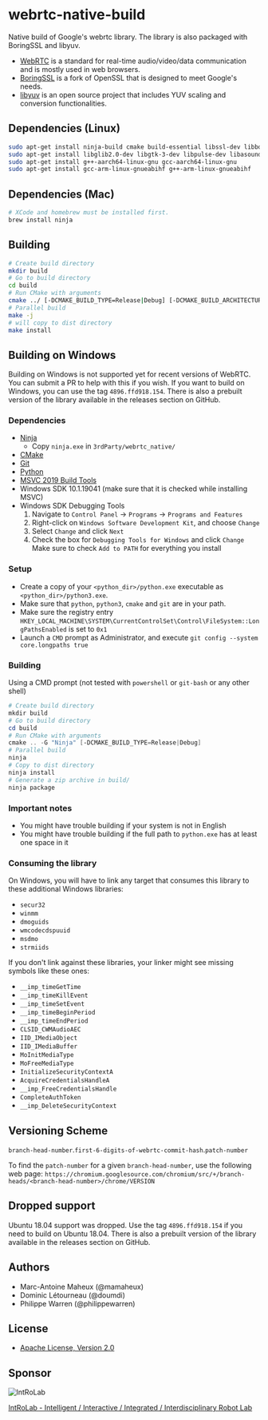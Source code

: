 # webrtc-native-build

Native build of Google's webrtc library. The library is also packaged with BoringSSL and libyuv.

* [WebRTC](https://webrtc.org/) is a standard for real-time audio/video/data communication and is mostly used in web browsers.
* [BoringSSL](https://github.com/google/boringssl) is a fork of OpenSSL that is designed to meet Google's needs.
* [libyuv](https://chromium.googlesource.com/libyuv/libyuv/) is an open source project that includes YUV scaling and conversion functionalities.

## Dependencies (Linux)
```bash
sudo apt-get install ninja-build cmake build-essential libssl-dev libboost-all-dev
sudo apt-get install libglib2.0-dev libgtk-3-dev libpulse-dev libasound2-dev
sudo apt-get install g++-aarch64-linux-gnu gcc-aarch64-linux-gnu
sudo apt-get install gcc-arm-linux-gnueabihf g++-arm-linux-gnueabihf
```

## Dependencies (Mac)
```bash
# XCode and homebrew must be installed first.
brew install ninja
```

## Building

```bash
# Create build directory
mkdir build
# Go to build directory
cd build
# Run CMake with arguments
cmake ../ [-DCMAKE_BUILD_TYPE=Release|Debug] [-DCMAKE_BUILD_ARCHITECTURE=arm32|arm64|amd64|win64|osx64]
# Parallel build
make -j
# will copy to dist directory
make install
```

## Building on Windows
Building on Windows is not supported yet for recent versions of WebRTC.
You can submit a PR to help with this if you wish.
If you want to build on Windows, you can use the tag `4896.ffd918.154`.
There is also a prebuilt version of the library available in the releases section on GitHub.

### Dependencies
* [Ninja](https://github.com/ninja-build/ninja/releases)
    * Copy `ninja.exe` in `3rdParty/webrtc_native/`
* [CMake](https://cmake.org/download)
* [Git](https://git-scm.com/download/win)
* [Python](https://www.python.org/downloads)
* [MSVC 2019 Build Tools](https://visualstudio.microsoft.com/vs/older-downloads/#visual-studio-2019-and-other-products)
* Windows SDK 10.1.19041 (make sure that it is checked while installing MSVC)
* Windows SDK Debugging Tools
    1. Navigate to `Control Panel` -> `Programs` -> `Programs and Features`
    2. Right-click on `Windows Software Development Kit`, and choose `Change`
    3. Select `Change` and click `Next`
    4. Check the box for `Debugging Tools for Windows` and click `Change`
Make sure to check `Add to PATH` for everything you install

### Setup
* Create a copy of your `<python_dir>/python.exe` executable as `<python_dir>/python3.exe`.
* Make sure that `python`, `python3`, `cmake` and `git` are in your path.
* Make sure the registry entry `HKEY_LOCAL_MACHINE\SYSTEM\CurrentControlSet\Control\FileSystem::LongPathsEnabled` is set to `0x1`
* Launch a `CMD` prompt as Administrator, and execute `git config --system core.longpaths true`

### Building
Using a CMD prompt (not tested with `powershell` or `git-bash` or any other shell)
```powershell
# Create build directory
mkdir build
# Go to build directory
cd build
# Run CMake with arguments
cmake .. -G "Ninja" [-DCMAKE_BUILD_TYPE=Release|Debug]
# Parallel build
ninja
# Copy to dist directory
ninja install
# Generate a zip archive in build/
ninja package
```
### Important notes
* You might have trouble building if your system is not in English
* You might have trouble building if the full path to `python.exe` has at least one space in it

### Consuming the library
On Windows, you will have to link any target that consumes this library to these additional Windows libraries:
* `secur32`
* `winmm`
* `dmoguids`
* `wmcodecdspuuid`
* `msdmo`
* `strmiids`


If you don't link against these libraries, your linker might see missing symbols like these ones:
* `__imp_timeGetTime`
* `__imp_timeKillEvent`
* `__imp_timeSetEvent`
* `__imp_timeBeginPeriod`
* `__imp_timeEndPeriod`
* `CLSID_CWMAudioAEC`
* `IID_IMediaObject`
* `IID_IMediaBuffer`
* `MoInitMediaType`
* `MoFreeMediaType`
* `InitializeSecurityContextA`
* `AcquireCredentialsHandleA`
* `__imp_FreeCredentialsHandle`
* `CompleteAuthToken`
* `__imp_DeleteSecurityContext`

## Versioning Scheme

`branch-head-number`.`first-6-digits-of-webrtc-commit-hash`.`patch-number`

To find the `patch-number` for a given `branch-head-number`, use the following web page:
`https://chromium.googlesource.com/chromium/src/+/branch-heads/<branch-head-number>/chrome/VERSION`

## Dropped support

Ubuntu 18.04 support was dropped.
Use the tag `4896.ffd918.154` if you need to build on Ubuntu 18.04.
There is also a prebuilt version of the library available in the releases section on GitHub.

## Authors

* Marc-Antoine Maheux (@mamaheux)
* Dominic Létourneau (@doumdi)
* Philippe Warren (@philippewarren)

## License

* [Apache License, Version 2.0](LICENSE)

## Sponsor

![IntRoLab](https://introlab.3it.usherbrooke.ca/IntRoLab.png)

[IntRoLab - Intelligent / Interactive / Integrated / Interdisciplinary Robot Lab](https://introlab.3it.usherbrooke.ca)

